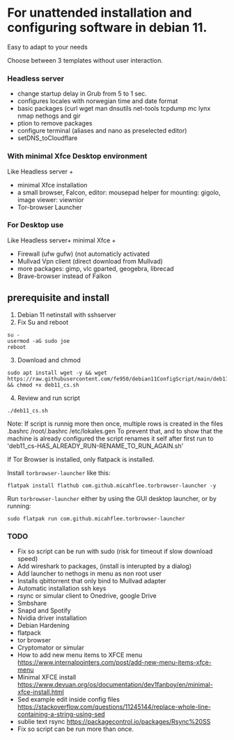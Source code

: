 #  For unattended installation and configuring software in debian 11.


Easy to adapt to your needs

Choose between 3 templates without user interaction.








### Headless server
- change startup delay in Grub from 5 to 1 sec.
- configures locales with norwegian time and date format
- basic packages (curl wget man dnsutils net-tools tcpdump mc lynx nmap nethogs and gir
- ption to remove packages
- configure terminal (aliases and nano as preselected editor)
- setDNS_toCloudflare

### With minimal Xfce Desktop environment
Like Headless server +
- minimal Xfce installation
- a small browser, Falcon, editor: mousepad helper for mounting: gigolo, image viewer: viewnior
- Tor-browser Launcher

### For Desktop use
Like Headless server+ minimal Xfce +
- Firewall (ufw  gufw) (not automaticly activated
- Mullvad Vpn client (direct download from Mullvad)
- more packages: gimp, vlc gparted, geogebra, librecad
- Brave-browser instead of Falkon





## prerequisite and install
 1. Debian 11 netinstall with sshserver
 2. Fix Su and reboot
```
su -
usermod -aG sudo joe
reboot
```

3. Download and chmod
 ```
sudo apt install wget -y && wget https://raw.githubusercontent.com/fe950/debian11ConfigScript/main/deb11_cs.sh && chmod +x deb11_cs.sh
```
4. Review and run script

```
./deb11_cs.sh

```
Note: If script is runnig more then once, multiple rows is created in the files 
.bashrc
/root/.bashrc
/etc/lokales.gen
 To prevent that, and to show that the machine is already configured the script renames it self after 
 first run to 'deb11_cs-HAS_ALREADY_RUN-RENAME_TO_RUN_AGAIN.sh'



If Tor Browser is installed, only flatpack is installed.

Install `torbrowser-launcher` like this: 
```
flatpak install flathub com.github.micahflee.torbrowser-launcher -y
```
Run `torbrowser-launcher` either by using the GUI desktop launcher, or by running:
```
sudo flatpak run com.github.micahflee.torbrowser-launcher
```











### TODO 
- Fix so script can be run with sudo (risk for timeout if slow download speed)
- Add wireshark to packages, (install is interupted by a dialog)
- Add launcher to nethogs in menu as non root user
- Installs qbittorrent that only bind to Mullvad adapter
- Automatic installation ssh keys
- rsync or simular client to Onedrive, google Drive
- Smbshare
- Snapd and Spotify
- Nvidia driver installation
- Debian Hardening
- flatpack
- tor browser
- Cryptomator or simular
- How to add new menu items to XFCE menu https://www.internalpointers.com/post/add-new-menu-items-xfce-menu
- Minimal XFCE install https://www.devuan.org/os/documentation/dev1fanboy/en/minimal-xfce-install.html
- Sed example edit inside config files https://stackoverflow.com/questions/11245144/replace-whole-line-containing-a-string-using-sed
- sublie text rsync https://packagecontrol.io/packages/Rsync%20SS
- Fix so script can be run more than once. 